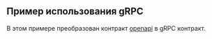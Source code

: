 ## Пример использования gRPC

В этом примере преобразован контракт [openapi](https://github.com/NikolaySergeevich/openAPI) в gRPC контракт.

